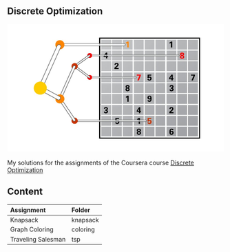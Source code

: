 ## Discrete Optimization
![discrete-optimization](./discrete-optimization.jpeg)
  
My solutions for the assignments of the Coursera course [Discrete Optimization](https://www.coursera.org/learn/discrete-optimization/home/info)

## Content
| Assignment          | Folder          |
| :------------------ |:----------------|
| Knapsack            | knapsack        |
| Graph Coloring      | coloring        |
| Traveling Salesman  | tsp             |
